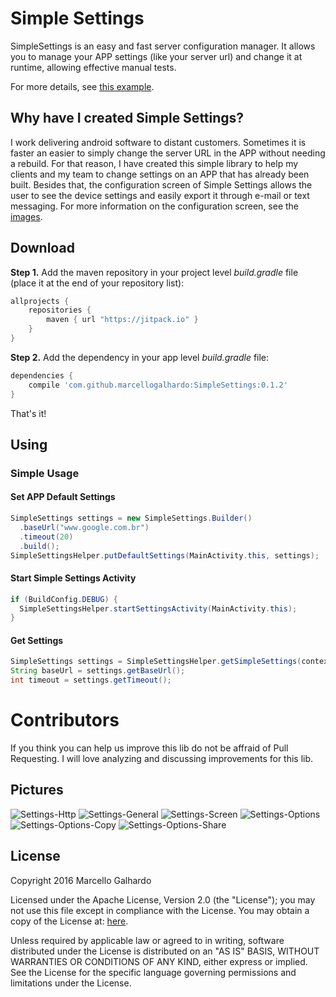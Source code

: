# Simple Settings
SimpleSettings is an easy and fast server configuration manager. It allows you to manage your APP settings (like your server url) and change it at runtime, allowing effective manual tests.

For more details, see [this example](https://github.com/marcellogalhardo/SimpleSettings/tree/master/images).

## Why have I created Simple Settings?
I work delivering android software to distant customers. Sometimes it is faster an easier to simply change the server URL in the APP without needing a rebuild. For that reason, I have created this simple library to help my clients and my team to change settings on an APP that has already been built. Besides that, the configuration screen of Simple Settings allows the user to see the device settings and easily export it through e-mail or text messaging. For more information on the configuration screen, see the [images](https://github.com/marcellogalhardo/SimpleSettings/blob/master/sample/src/main/java/br/com/marcellogalhardo/sample/MainActivity.java).

## Download
**Step 1.** Add the maven repository in your project level *build.gradle* file (place it at the end of your repository list):
```gradle
allprojects {
	repositories {
		maven { url "https://jitpack.io" }
	}
}
```
**Step 2.** Add the dependency in your app level *build.gradle* file:
```gradle
dependencies {
	compile 'com.github.marcellogalhardo:SimpleSettings:0.1.2'
}
```
That's it!

## Using

### Simple Usage

#### Set APP Default Settings
```java
SimpleSettings settings = new SimpleSettings.Builder()
  .baseUrl("www.google.com.br")
  .timeout(20)
  .build();
SimpleSettingsHelper.putDefaultSettings(MainActivity.this, settings);
```

#### Start Simple Settings Activity
```java
if (BuildConfig.DEBUG) {
  SimpleSettingsHelper.startSettingsActivity(MainActivity.this);
}
```

#### Get Settings
```java
SimpleSettings settings = SimpleSettingsHelper.getSimpleSettings(context);
String baseUrl = settings.getBaseUrl();
int timeout = settings.getTimeout();
```

# Contributors
If you think you can help us improve this lib do not be affraid of Pull Requesting. I will love analyzing and discussing improvements for this lib.

## Pictures
![Settings-Http](https://github.com/marcellogalhardo/SimpleSettings/blob/master/images/settings-http.png)
![Settings-General](https://github.com/marcellogalhardo/SimpleSettings/blob/master/images/settings-general.png)
![Settings-Screen](https://github.com/marcellogalhardo/SimpleSettings/blob/master/images/settings-screen.png)
![Settings-Options](https://github.com/marcellogalhardo/SimpleSettings/blob/master/images/settings-options.png)
![Settings-Options-Copy](https://github.com/marcellogalhardo/SimpleSettings/blob/master/images/settings-options-copy.png)
![Settings-Options-Share](https://github.com/marcellogalhardo/SimpleSettings/blob/master/images/settings-options-share.png)

## License
Copyright 2016 Marcello Galhardo

Licensed under the Apache License, Version 2.0 (the "License"); you may not use this file except in compliance with the License.
You may obtain a copy of the License at: [here](http://www.apache.org/licenses/LICENSE-2.0).

Unless required by applicable law or agreed to in writing, software distributed under the License is distributed on an "AS IS" BASIS,
WITHOUT WARRANTIES OR CONDITIONS OF ANY KIND, either express or implied. See the License for the specific language governing permissions and limitations under the License.
